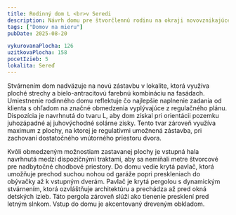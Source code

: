 ```yaml
---
title: Rodinný dom L <br>v Seredi
description: Návrh domu pre štvorčlennú rodinu na okraji novovznikajúcej mestskej štvrte. Rohový pozemok je zložito zaregulovaný - jednak vzdialenosťou výstavby od cesty prvej triedy, jednak ochrannými pásmami sietí, ktoré zásobujú celú lokalitu. Návrh sa musel vysporiadať s týmito komplikovanými požiadavkami a reagovať atypickým tvarom domu aj umiestnením vstupu.
tags: ["Domov na mieru"]
pubDate: 2025-08-20

vykurovanaPlocha: 126
uzitkovaPlocha: 158
pocetIzieb: 5
lokalita: Sereď
---
```


Stvárnením dom nadväzuje na novú zástavbu v lokalite, ktorá využíva ploché strechy a bielo-antracitovú farebnú kombináciu na fasádach. Umiestnenie rodinného domu reflektuje čo najlepšie naplnenie zadania od klienta s ohľadom na značné obmedzenia vyplývajúce z regulačného plánu. Dispozícia je navrhnutá do tvaru L, aby dom získal pri orientácii pozemku juhozápadné aj juhovýchodné solárne zisky. Tento tvar zároveň využíva maximum z plochy, na ktorej je regulatívmi umožnená zástavba, pri zachovaní dostatočného vnútorného priestoru dvora.

Kvôli obmedzeným možnostiam zastavanej plochy je vstupná hala navrhnutá medzi dispozičnými traktami, aby sa nemíňali metre štvorcové pre nadbytočné chodbové priestory. Do domu vedie krytá pavlač, ktorá umožňuje prechod suchou nohou od garáže popri preskleniach do obývačky až k vstupným dverám. Pavlač je krytá pergolou s dynamickým stvárnením, ktorá ozvláštňuje architektúru a prechádza až pred okná detských izieb. Táto pergola zároveň slúži ako tienenie presklení pred letným slnkom. Vstup do domu je akcentovaný dreveným obkladom.


